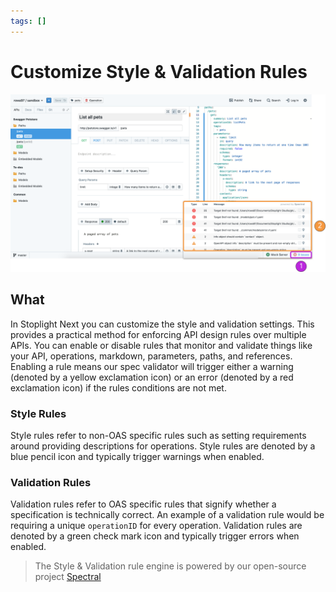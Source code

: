 ```yaml
---
tags: []
---
```


# Customize Style & Validation Rules

![Customize Style and Validation Rules](../../assets/images/spectral.png)

## What

In Stoplight Next you can customize the style and validation settings. This provides a practical method for enforcing API design rules over multiple APIs. You can enable or disable rules that monitor and validate things like your API, operations, markdown, parameters, paths, and references. Enabling a rule means our spec validator will trigger either a warning (denoted by a yellow exclamation icon) or an error (denoted by a red exclamation icon) if the rules conditions are not met.

### Style Rules

Style rules refer to non-OAS specific rules such as setting requirements around providing descriptions for operations. Style rules are denoted by a blue pencil icon and typically trigger warnings when enabled.

### Validation Rules

Validation rules refer to OAS specific rules that signify whether a specification is technically correct. An example of a validation rule would be requiring a unique `operationID` for every operation. Validation rules are denoted by a green check mark icon and typically trigger errors when enabled.

> The Style & Validation rule engine is powered by our open-source project [Spectral](https://github.com/stoplightio/spectral)
